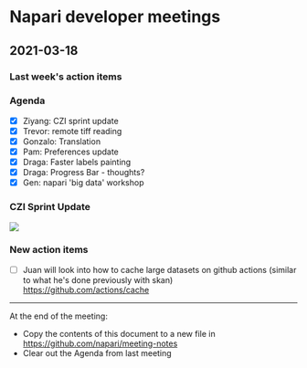 # Napari developer meetings

## 2021-03-18

### Last week's action items

### Agenda
- [x] Ziyang: CZI sprint update
- [x] Trevor: remote tiff reading
- [x] Gonzalo: Translation
- [x] Pam: Preferences update
- [x] Draga: Faster labels painting
- [x] Draga: Progress Bar - thoughts?
- [x] Gen: napari 'big data' workshop

### CZI Sprint Update

![](https://i.imgur.com/KGe9c1M.png)



### New action items
- [ ] Juan will look into how to cache large datasets on github actions (similar to what he's done previously with skan) https://github.com/actions/cache

------

At the end of the meeting:
- Copy the contents of this document to a new file in https://github.com/napari/meeting-notes
- Clear out the Agenda from last meeting

